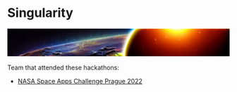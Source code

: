 # Singularity

<img src="https://raw.githubusercontent.com/team-singularity/.github/main/profile/img/title.jpg" alt="Solar Wind Cars Background">

Team that attended these hackathons:

* [NASA Space Apps Challenge Prague 2022](https://github.com/team-singularity/solar-wind-cars)
